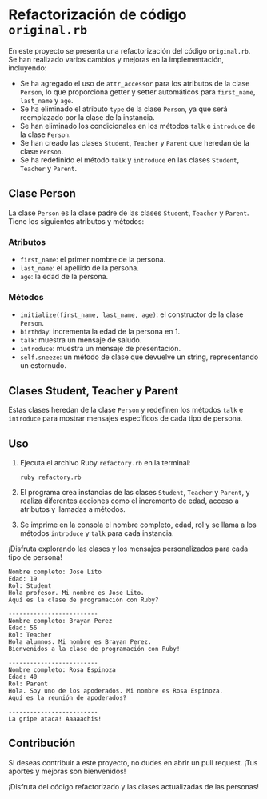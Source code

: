 # Refactorización de código `original.rb`

En este proyecto se presenta una refactorización del código `original.rb`. Se han realizado varios cambios y mejoras en la implementación, incluyendo:

- Se ha agregado el uso de `attr_accessor` para los atributos de la clase `Person`, lo que proporciona getter y setter automáticos para `first_name`, `last_name` y `age`.
- Se ha eliminado el atributo `type` de la clase `Person`, ya que será reemplazado por la clase de la instancia.
- Se han eliminado los condicionales en los métodos `talk` e `introduce` de la clase `Person`.
- Se han creado las clases `Student`, `Teacher` y `Parent` que heredan de la clase `Person`.
- Se ha redefinido el método `talk` y `introduce` en las clases `Student`, `Teacher` y `Parent`.

## Clase Person

La clase `Person` es la clase padre de las clases `Student`, `Teacher` y `Parent`. Tiene los siguientes atributos y métodos:

### Atributos

- `first_name`: el primer nombre de la persona.
- `last_name`: el apellido de la persona.
- `age`: la edad de la persona.

### Métodos

- `initialize(first_name, last_name, age)`: el constructor de la clase `Person`.
- `birthday`: incrementa la edad de la persona en 1.
- `talk`: muestra un mensaje de saludo.
- `introduce`: muestra un mensaje de presentación.
- `self.sneeze`: un método de clase que devuelve un string, representando un estornudo.

## Clases Student, Teacher y Parent

Estas clases heredan de la clase `Person` y redefinen los métodos `talk` e `introduce` para mostrar mensajes específicos de cada tipo de persona.

## Uso

1. Ejecuta el archivo Ruby `refactory.rb` en la terminal:
   ```
   ruby refactory.rb
   ```

2. El programa crea instancias de las clases `Student`, `Teacher` y `Parent`, y realiza diferentes acciones como el incremento de edad, acceso a atributos y llamadas a métodos.

3. Se imprime en la consola el nombre completo, edad, rol y se llama a los métodos `introduce` y `talk` para cada instancia.

¡Disfruta explorando las clases y los mensajes personalizados para cada tipo de persona!

```
Nombre completo: Jose Lito
Edad: 19
Rol: Student
Hola profesor. Mi nombre es Jose Lito.
Aquí es la clase de programación con Ruby?

-------------------------
Nombre completo: Brayan Perez
Edad: 56
Rol: Teacher
Hola alumnos. Mi nombre es Brayan Perez.
Bienvenidos a la clase de programación con Ruby!

-------------------------
Nombre completo: Rosa Espinoza
Edad: 40
Rol: Parent
Hola. Soy uno de los apoderados. Mi nombre es Rosa Espinoza.
Aquí es la reunión de apoderados?

-------------------------
La gripe ataca! Aaaaachis!
```

## Contribución

Si deseas contribuir a este proyecto, no dudes en abrir un pull request. ¡Tus aportes y mejoras son bienvenidos!

¡Disfruta del código refactorizado y las clases actualizadas de las personas!
